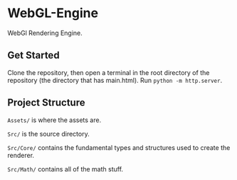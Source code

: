 # WebGL-Engine
WebGl Rendering Engine.

## Get Started
Clone the repository, then open a terminal in the root directory of the repository (the directory that has main.html). Run `python -m http.server`.

## Project Structure
`Assets/` is where the assets are.

`Src/` is the source directory.

`Src/Core/` contains the fundamental types and structures used to create the renderer.

`Src/Math/` contains all of the math stuff.